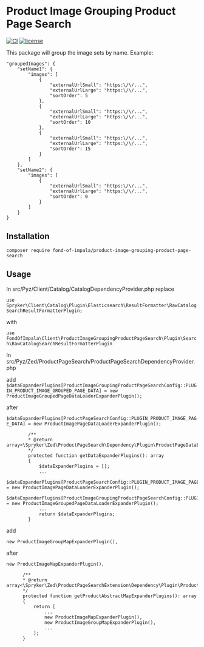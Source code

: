 # Product Image Grouping Product Page Search
[![CI](https://github.com/fond-of-impala/product-image-grouping-product-page-search/actions/workflows/main.yml/badge.svg)](https://github.com/fond-of-impala/product-image-grouping-product-page-search/actions/workflows/main.yml)
[![license](https://img.shields.io/github/license/fond-of-impala/product-image-grouping-product-page-search.svg)](https://packagist.org/packages/fond-of-impala/product-image-grouping-product-page-search)

This package will group the image sets by name. Example:

```
"groupedImages": {
    "setName1": {
        "images": [
            {
                "externalUrlSmall": "https:\/\/...",
                "externalUrlLarge": "https:\/\/...",
                "sortOrder": 5
            },
            {
                "externalUrlSmall": "https:\/\/...",
                "externalUrlLarge": "https:\/\/...",
                "sortOrder": 10
            },
            {
                "externalUrlSmall": "https:\/\/...",
                "externalUrlLarge": "https:\/\/...",
                "sortOrder": 15
            }
        ]
    },
    "setName2": {
        "images": [
            {
                "externalUrlSmall": "https:\/\/...",
                "externalUrlLarge": "https:\/\/...",
                "sortOrder": 0
            }
        ]
    }
}
```


## Installation

```
composer require fond-of-impala/product-image-grouping-product-page-search
```

## Usage

In src/Pyz/Client/Catalog/CatalogDependencyProvider.php replace

`use Spryker\Client\Catalog\Plugin\Elasticsearch\ResultFormatter\RawCatalogSearchResultFormatterPlugin;`

with

`use FondOfImpala\Client\ProductImageGroupingProductPageSearch\Plugin\Search\RawCatalogSearchResultFormatterPlugin`


In src/Pyz/Zed/ProductPageSearch/ProductPageSearchDependencyProvider.php

add `$dataExpanderPlugins[ProductImageGroupingProductPageSearchConfig::PLUGIN_PRODUCT_IMAGE_GROUPED_PAGE_DATA] = new ProductImageGroupedPageDataLoaderExpanderPlugin();`

after

`$dataExpanderPlugins[ProductPageSearchConfig::PLUGIN_PRODUCT_IMAGE_PAGE_DATA] = new ProductImagePageDataLoaderExpanderPlugin();`
```
        /**
        * @return array<\Spryker\Zed\ProductPageSearch\Dependency\Plugin\ProductPageDataExpanderInterface>
        */
        protected function getDataExpanderPlugins(): array
        {
            $dataExpanderPlugins = [];
            ...
            $dataExpanderPlugins[ProductPageSearchConfig::PLUGIN_PRODUCT_IMAGE_PAGE_DATA] = new ProductImagePageDataLoaderExpanderPlugin();
            $dataExpanderPlugins[ProductImageGroupingProductPageSearchConfig::PLUGIN_PRODUCT_IMAGE_GROUPED_PAGE_DATA] = new ProductImageGroupedPageDataLoaderExpanderPlugin();
            ...
            return $dataExpanderPlugins;
        }
```

add

`new ProductImageGroupMapExpanderPlugin(),`

after

`new ProductImageMapExpanderPlugin(),`

```
      /**
      * @return array<\Spryker\Zed\ProductPageSearchExtension\Dependency\Plugin\ProductAbstractMapExpanderPluginInterface>
      */
      protected function getProductAbstractMapExpanderPlugins(): array
      {
          return [
              ...
              new ProductImageMapExpanderPlugin(),
              new ProductImageGroupMapExpanderPlugin(),
              ...
          ];
      }
```
